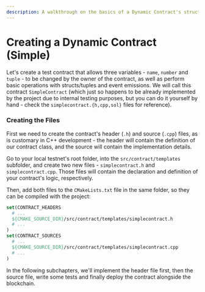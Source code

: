 ```yaml
---
description: A walkthrough on the basics of a Dynamic Contract's structure.
---
```


# Creating a Dynamic Contract (Simple)

Let's create a test contract that allows three variables - `name`, `number` and `tuple` - to be changed by the owner of the contract, as well as perform basic operations with structs/tuples and event emissions. We will call this contract `SimpleContract` (which just so happens to be already implemented by the project due to internal testing purposes, but you can do it yourself by hand - check the `simplecontract.{h,cpp,sol}` files for reference).

### Creating the Files

First we need to create the contract's header (`.h`) and source (`.cpp`) files, as is customary in C++ development - the header will contain the definition of our contract class, and the source will contain the implementation details.

Go to your local testnet's root folder, into the `src/contract/templates` subfolder, and create two new files - `simplecontract.h` and `simplecontract.cpp`. Those files will contain the declaration and definition of your contract's logic, respectively.

Then, add both files to the `CMakeLists.txt` file in the same folder, so they can be compiled with the project:

```cmake
set(CONTRACT_HEADERS
  # ...
  ${CMAKE_SOURCE_DIR}/src/contract/templates/simplecontract.h
  # ...
)
set(CONTRACT_SOURCES
  # ...
  ${CMAKE_SOURCE_DIR}/src/contract/templates/simplecontract.cpp
  # ...
)
```

In the following subchapters, we'll implement the header file first, then the source file, write some tests and finally deploy the contract alongside the blockchain.
